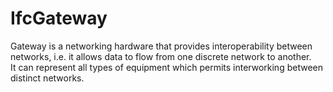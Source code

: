 IfcGateway
==========
Gateway is a networking hardware that provides interoperability between
networks, i.e. it allows data to flow from one discrete network to another.  
It can represent all types of equipment which permits interworking between
distinct networks.


